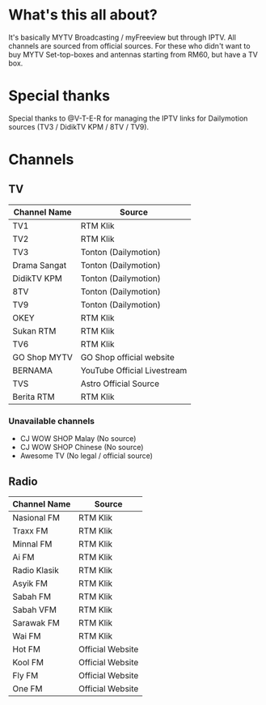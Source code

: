 # What's this all about?
It's basically MYTV Broadcasting / myFreeview but through IPTV. All channels are sourced from official sources. For these who didn't want to buy MYTV Set-top-boxes and antennas starting from RM60, but have a TV box.

# Special thanks
Special thanks to @V-T-E-R for managing the IPTV links for Dailymotion sources (TV3 / DidikTV KPM / 8TV / TV9).

# Channels
## TV
| Channel Name | Source |
|--|--|
| TV1 | RTM Klik |
| TV2 | RTM Klik |
| TV3 | Tonton (Dailymotion) |
| Drama Sangat | Tonton (Dailymotion) |
| DidikTV KPM | Tonton (Dailymotion) |
| 8TV | Tonton (Dailymotion) |
| TV9 | Tonton (Dailymotion) |
| OKEY | RTM Klik |
| Sukan RTM | RTM Klik |
| TV6 | RTM Klik |
| GO Shop MYTV | GO Shop official website |
| BERNAMA | YouTube Official Livestream |
| TVS | Astro Official Source |
| Berita RTM | RTM Klik |
### Unavailable channels
 - CJ WOW SHOP Malay (No source)
 - CJ WOW SHOP Chinese (No source)
 - Awesome TV (No legal / official source)

## Radio
| Channel Name | Source |
|--|--|
| Nasional FM | RTM Klik |
| Traxx FM | RTM Klik |
| Minnal FM | RTM Klik |
| Ai FM | RTM Klik |
| Radio Klasik | RTM Klik |
| Asyik FM | RTM Klik |
| Sabah FM | RTM Klik |
| Sabah VFM | RTM Klik |
| Sarawak FM | RTM Klik |
| Wai FM | RTM Klik |
| Hot FM | Official Website |
| Kool FM | Official Website |
| Fly FM | Official Website |
| One FM | Official Website |
